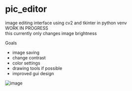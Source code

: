# pic_editor
image editing interface using cv2 and tkinter in python venv  
WORK IN PROGRESS    
this currently only changes image brightness  


Goals  
- image saving  
- change contrast  
- color settings  
- drawing tools if possible  
- improved gui design  

![image](https://user-images.githubusercontent.com/43590688/217809553-aa8dc015-89ce-406c-a043-7476ddf5bc1e.png)
